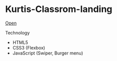 # Kurtis-Classrom-landing

[Open](https://egorkrinich.github.io/Kurtis-Classrom-landing/)

Technology

- HTML5
- CSS3 (Flexbox)
- JavaScript (Swiper, Burger menu)
